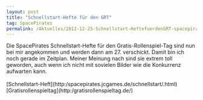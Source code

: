 ```yaml
---
layout: post
title: "Schnellstart-Hefte für den GRT"
tag: SpacePirates
permalink: /Aktuelles/2012-12-25-Schnellstart-HeftefuerdenGRT-spacepirates
---
```



<p>Die SpacePirates Schnellstart-Hefte für den Gratis-Rollenspiel-Tag sind nun bei mir angekommen und werden dann am 27. verschickt. Damit bin ich noch gerade im Zeitplan. Meiner Meinung nach sind sie extrem toll geworden, auch wenn ich nicht mit sovielen Bilder wie die Konkurrenz aufwarten kann.<br/>
<br/>
[Schnellstart-Heft](http:/spacepirates.jcgames.de/schnellstart/.html)<br/>
[Gratisrollenspieltag](http:/gratisrollenspieltag.de/)</p>

